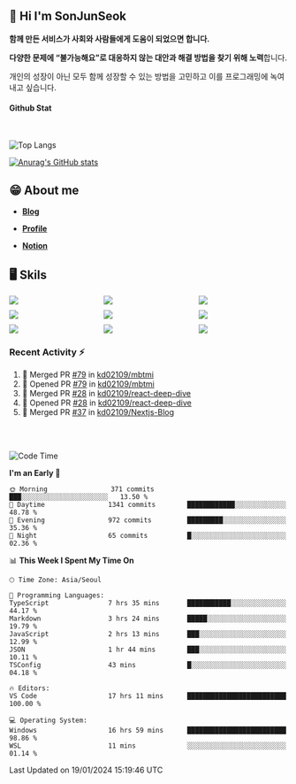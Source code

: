 ## 👋 Hi I'm SonJunSeok

**함께 만든 서비스가 사회와 사람들에게 도움이 되었으면 합니다.** 

**다양한 문제에 “불가능해요”로 대응하지 않는 대안과 해결 방법을 찾기 위해 노력**합니다. 

개인의 성장이 아닌 모두 함께 성장할 수 있는 방법을 고민하고 이를 프로그래밍에 녹여내고 싶습니다.

#### Github Stat
<div style="margin-top:50px;">

![Top Langs](https://github-readme-stats.vercel.app/api/top-langs/?username=kd02109&layout=compact&bg_color=dbf4ff&title_color=67adcc&text_color=67adcc&hide_border=true&show_icons=true&icon_color=67adcc&rank_icon=github&count_private=true&card_width=400px&card_height=300px)

[![Anurag's GitHub stats](https://github-readme-stats.vercel.app/api?username=kd02109&bg_color=dbf4ff&title_color=67adcc&text_color=67adcc&hide_border=true&show_icons=true&icon_color=67adcc&rank_icon=github&count_private=true&card_width=250px)](https://github.com/anuraghazra/github-readme-stats)


</div>



## 😁 About me
-  <a href="https://sonblog.vercel.app/" target="_blank"><strong>Blog</strong></a>

-  <a href="https://nostalgic-marquis-7af.notion.site/Frontend-Engineer-ec9b6e38c7824e7fb7f6fca4fc8564a5?pvs=74" target="_blank"><strong>Profile</strong></a>

-  <a href="https://nostalgic-marquis-7af.notion.site/Front-End-f0f3b7fcec3045c482c1cd33dfcf2abc?pvs=74" target="_blank"><strong>Notion</strong></a>

## 🖥️ Skils


<div style="display:grid; grid-template-rows:repeat(3, 1fr); grid-template-columns:repeat(3, 1fr); gap:10px">
  <img src="https://img.shields.io/badge/javascript-F7DF1E?style=flat-square&logo=javascript&logoColor=black"> 
  <img src="https://img.shields.io/badge/typescript-3178C6?style=flat-square&logo=typescript&logoColor=white"/>
  <img src="https://img.shields.io/badge/react-61DAFB?style=flat-square&logo=react&logoColor=black"/>
  <img src="https://img.shields.io/badge/redux-764ABC?style=flat-square&logo=redux&logoColor=white"/>
  <img src="https://img.shields.io/badge/styledcomponents-DB7093?style=flat-square&logo=styledcomponents&logoColor=white"/>
  <img src="https://img.shields.io/badge/tailwindcss-06B6D4?style=flat-square&logo=tailwindcss&logoColor=white"/>
  <img src="https://img.shields.io/badge/reactquery-FF4154?style=flat-square&logo=reactquery&logoColor=white"/>
  <img src="https://img.shields.io/badge/Next.js-B4B4DC?style=flat&logo=Next.js&logoColor=black"/>
  <img src="https://img.shields.io/badge/reactrouter-CA4245?style=flat-square&logo=reactrouter&logoColor=white"/>
</div>

### Recent Activity :zap:
<!--START_SECTION:activity-->
1. 🎉 Merged PR [#79](https://github.com/kd02109/mbtmi/pull/79) in [kd02109/mbtmi](https://github.com/kd02109/mbtmi)
2. 💪 Opened PR [#79](https://github.com/kd02109/mbtmi/pull/79) in [kd02109/mbtmi](https://github.com/kd02109/mbtmi)
3. 🎉 Merged PR [#28](https://github.com/kd02109/react-deep-dive/pull/28) in [kd02109/react-deep-dive](https://github.com/kd02109/react-deep-dive)
4. 💪 Opened PR [#28](https://github.com/kd02109/react-deep-dive/pull/28) in [kd02109/react-deep-dive](https://github.com/kd02109/react-deep-dive)
5. 🎉 Merged PR [#37](https://github.com/kd02109/Nextjs-Blog/pull/37) in [kd02109/Nextjs-Blog](https://github.com/kd02109/Nextjs-Blog)
<!--END_SECTION:activity-->

<br/>
<br/>

<!--START_SECTION:waka-->
![Code Time](http://img.shields.io/badge/Code%20Time-1%2C429%20hrs%2053%20mins-blue)

**I'm an Early 🐤** 

```text
🌞 Morning                371 commits         ███░░░░░░░░░░░░░░░░░░░░░░   13.50 % 
🌆 Daytime                1341 commits        ████████████░░░░░░░░░░░░░   48.78 % 
🌃 Evening                972 commits         █████████░░░░░░░░░░░░░░░░   35.36 % 
🌙 Night                  65 commits          █░░░░░░░░░░░░░░░░░░░░░░░░   02.36 % 
```


📊 **This Week I Spent My Time On** 

```text
🕑︎ Time Zone: Asia/Seoul

💬 Programming Languages: 
TypeScript               7 hrs 35 mins       ███████████░░░░░░░░░░░░░░   44.17 % 
Markdown                 3 hrs 24 mins       █████░░░░░░░░░░░░░░░░░░░░   19.79 % 
JavaScript               2 hrs 13 mins       ███░░░░░░░░░░░░░░░░░░░░░░   12.99 % 
JSON                     1 hr 44 mins        ███░░░░░░░░░░░░░░░░░░░░░░   10.11 % 
TSConfig                 43 mins             █░░░░░░░░░░░░░░░░░░░░░░░░   04.18 % 

🔥 Editors: 
VS Code                  17 hrs 11 mins      █████████████████████████   100.00 % 

💻 Operating System: 
Windows                  16 hrs 59 mins      █████████████████████████   98.86 % 
WSL                      11 mins             ░░░░░░░░░░░░░░░░░░░░░░░░░   01.14 % 
```


 Last Updated on 19/01/2024 15:19:46 UTC
<!--END_SECTION:waka-->

